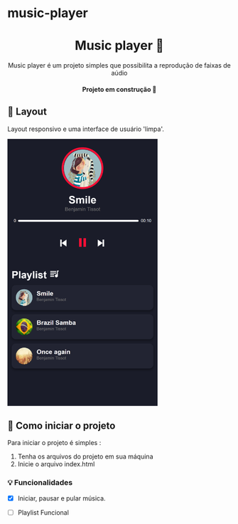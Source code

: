 # music-player
 <h1 align="center">Music player 🎵</h1>
 <p align="center">Music player é um projeto simples que possibilita a reprodução de faixas de aúdio</p>
<h4 align="center"> 
	Projeto em construção 🚀
</h4>

## 🎨 Layout
Layout responsivo e uma interface de usuário 'limpa'.
  <div>
   <img alt="Exibição do projeto Music Player" height="600px" title="Banner" src="/src/img/Banner-readme-2.png"/>
  </div>


## 🚀 Como iniciar o projeto
Para iniciar o projeto é simples :
1. Tenha os arquivos do projeto em sua máquina
2. Inicie o arquivo index.html

### 💡 Funcionalidades
  
- [x] Iniciar, pausar e pular música.
- [ ] Playlist Funcional

